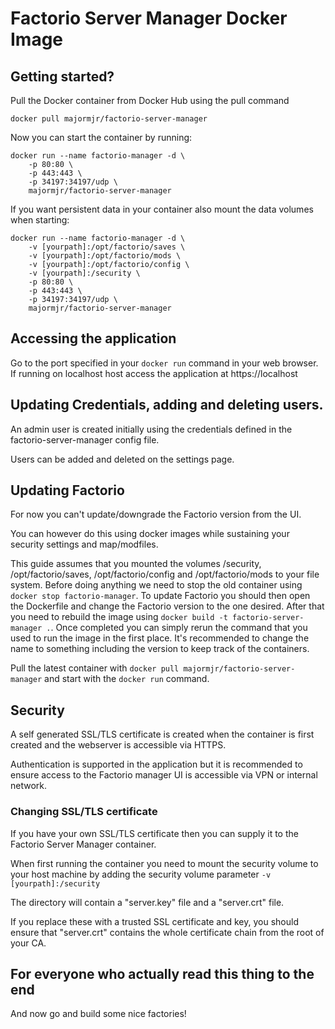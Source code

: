 # Factorio Server Manager Docker Image

## Getting started?

Pull the Docker container from Docker Hub using the pull command

```
docker pull majormjr/factorio-server-manager
```

Now you can start the container by running:

```
docker run --name factorio-manager -d \
    -p 80:80 \
    -p 443:443 \
    -p 34197:34197/udp \
    majormjr/factorio-server-manager
```

If you want persistent data in your container also mount the data volumes when starting:

```
docker run --name factorio-manager -d \
    -v [yourpath]:/opt/factorio/saves \
    -v [yourpath]:/opt/factorio/mods \
    -v [yourpath]:/opt/factorio/config \
    -v [yourpath]:/security \
    -p 80:80 \
    -p 443:443 \
    -p 34197:34197/udp \
    majormjr/factorio-server-manager
```

## Accessing the application

Go to the port specified in your `docker run` command in your web browser. If running on localhost host access the application at https://localhost

## Updating Credentials, adding and deleting users.

An admin user is created initially using the credentials defined in the factorio-server-manager config file.

Users can be added and deleted on the settings page.

## Updating Factorio

For now you can't update/downgrade the Factorio version from the UI.

You can however do this using docker images while sustaining your security settings and map/modfiles.

This guide assumes that you mounted the volumes /security, /opt/factorio/saves, /opt/factorio/config and /opt/factorio/mods to your file system. Before doing anything we need to stop the old container using `docker stop factorio-manager`. To update Factorio you should then open the Dockerfile and change the Factorio version to the one desired. After that you need to rebuild the image using `docker build -t factorio-server-manager .`. Once completed you can simply rerun the command that you used to run the image in the first place. It's recommended to change the name to something including the version to keep track of the containers.

Pull the latest container with `docker pull majormjr/factorio-server-manager` and start with the `docker run` command.

## Security

A self generated SSL/TLS certificate is created when the container is first created and the webserver is accessible via HTTPS.

Authentication is supported in the application but it is recommended to ensure access to the Factorio manager UI is accessible via VPN or internal network.

### Changing SSL/TLS certificate

If you have your own SSL/TLS certificate then you can supply it to the Factorio Server Manager container.

When first running the container you need to mount the security volume to your host machine by adding the security volume parameter `-v [yourpath]:/security`

The directory will contain a "server.key" file and a "server.crt" file.

If you replace these with a trusted SSL certificate and key, you should ensure that "server.crt" contains the whole certificate chain from the root of your CA.

## For everyone who actually read this thing to the end

And now go and build some nice factories!
